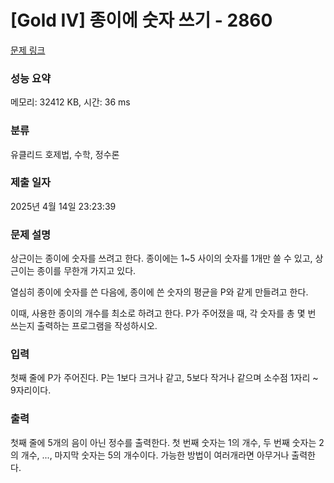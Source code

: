 # [Gold IV] 종이에 숫자 쓰기 - 2860 

[문제 링크](https://www.acmicpc.net/problem/2860) 

### 성능 요약

메모리: 32412 KB, 시간: 36 ms

### 분류

유클리드 호제법, 수학, 정수론

### 제출 일자

2025년 4월 14일 23:23:39

### 문제 설명

<p>상근이는 종이에 숫자를 쓰려고 한다. 종이에는 1~5 사이의 숫자를 1개만 쓸 수 있고, 상근이는 종이를 무한개 가지고 있다.</p>

<p>열심히 종이에 숫자를 쓴 다음에, 종이에 쓴 숫자의 평균을 P와 같게 만들려고 한다.</p>

<p>이때, 사용한 종이의 개수를 최소로 하려고 한다. P가 주어졌을 때, 각 숫자를 총 몇 번 쓰는지 출력하는 프로그램을 작성하시오.</p>

### 입력 

 <p>첫째 줄에 P가 주어진다. P는 1보다 크거나 같고, 5보다 작거나 같으며 소수점 1자리 ~ 9자리이다.</p>

### 출력 

 <p>첫째 줄에 5개의 음이 아닌 정수를 출력한다. 첫 번째 숫자는 1의 개수, 두 번째 숫자는 2의 개수, ..., 마지막 숫자는 5의 개수이다. 가능한 방법이 여러개라면 아무거나 출력한다.</p>

